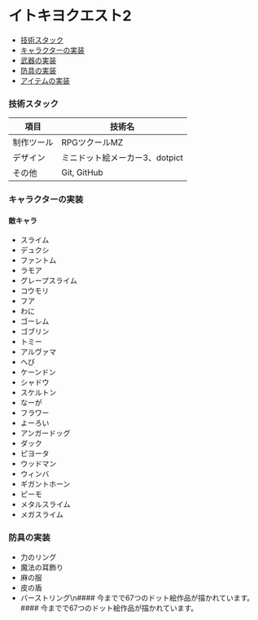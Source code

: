 # イトキヨクエスト2

* [技術スタック](#技術スタック)
* [キャラクターの実装](#キャラクターの実装)
* [武器の実装](#武器の実装)
* [防具の実装](#防具の実装)
* [アイテムの実装](#アイテムの実装)

### 技術スタック
| 項目| 技術名 |
| --- | --- |
| 制作ツール | RPGツクールMZ |
| デザイン | ミニドット絵メーカー3、dotpict |
| その他 | Git, GitHub |

### キャラクターの実装
#### 敵キャラ
- スライム
- デュクシ
- ファントム
- ラモア
- グレープスライム
- コウモリ
- フア
- わに
- ゴーレム
- ゴブリン
- トミー
- アルヴァマ
- へび
- ケーンドン
- シャドウ
- スケルトン
- なーが
- フラワー
- よーろい
- アンガードッグ
- ダック
- ピヨータ
- ウッドマン
- ウィンバ
- ギガントホーン
- ピーモ
- メタルスライム
- メガスライム

### 防具の実装
- 力のリング
- 魔法の耳飾り
- 麻の服
- 皮の盾
- バーストリング\n#### 今までで67つのドット絵作品が描かれています。  #### 今までで67つのドット絵作品が描かれています。
